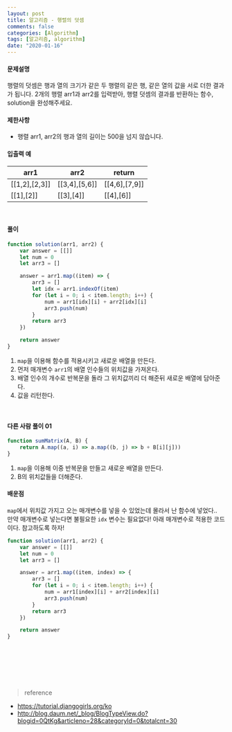 ```yaml
---
layout: post
title: 알고리즘 - 행렬의 덧셈
comments: false
categories: [Algorithm]
tags: [알고리즘, algorithm]
date: "2020-01-16"
---
```


#### 문제설명

행렬의 덧셈은 행과 열의 크기가 같은 두 행렬의 같은 행, 같은 열의 값을 서로 더한 결과가 됩니다. 2개의 행렬 arr1과 arr2를 입력받아, 행렬 덧셈의 결과를 반환하는 함수, solution을 완성해주세요.
<br>

#### 제한사항

-   행렬 arr1, arr2의 행과 열의 길이는 500을 넘지 않습니다.
    <br>

#### 입출력 예

| arr1          | arr2          | return        |
| ------------- | ------------- | ------------- |
| [[1,2],[2,3]] | [[3,4],[5,6]] | [[4,6],[7,9]] |
| [[1],[2]]     | [[3],[4]]     | [[4],[6]]     |

<br>

#### **풀이**

```javascript
function solution(arr1, arr2) {
    var answer = [[]]
    let num = 0
    let arr3 = []

    answer = arr1.map((item) => {
        arr3 = []
        let idx = arr1.indexOf(item)
        for (let i = 0; i < item.length; i++) {
            num = arr1[idx][i] + arr2[idx][i]
            arr3.push(num)
        }
        return arr3
    })

    return answer
}
```

1. `map`을 이용해 함수를 적용시키고 새로운 배열을 만든다.
2. 먼저 매개변수 `arr1`의 배열 인수들의 위치값을 가져온다.
3. 배열 인수의 개수로 반복문을 돌라 그 위치값끼리 더 해준뒤 새로운 배열에 담아준다.
4. 값을 리턴한다.

<br>

#### **다른 사람 풀이 01**

```javascript
function sumMatrix(A, B) {
    return A.map((a, i) => a.map((b, j) => b + B[i][j]))
}
```

1. `map`을 이용해 이중 반복문을 만들고 새로운 배열을 만든다.
2. B의 위치값들을 더해준다.
   <br>

#### **배운점**

`map`에서 위치값 가지고 오는 매개변수를 넣을 수 있었는데 몰라서 난 함수에 넣었다..  
만약 매개변수로 넣는다면 불필요한 `idx` 변수는 필요없다!
아래 매개변수로 적용한 코드이다. 참고하도록 하자!

```javascript
function solution(arr1, arr2) {
    var answer = [[]]
    let num = 0
    let arr3 = []

    answer = arr1.map((item, index) => {
        arr3 = []
        for (let i = 0; i < item.length; i++) {
            num = arr1[index][i] + arr2[index][i]
            arr3.push(num)
        }
        return arr3
    })

    return answer
}
```

<br><br><br><br><br>

> <subtitle>reference</subtitle>

-   https://tutorial.djangogirls.org/ko
-   http://blog.daum.net/_blog/BlogTypeView.do?blogid=0QtKg&articleno=28&categoryId=0&totalcnt=30

<br><br><br><br><br>
